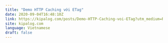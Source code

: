 ```yaml
---
title: "Demo HTTP Caching với ETag"
date: 2020-09-04T16:48:10Z
link: https://kipalog.com/posts/Demo-HTTP-Caching-voi-ETag?utm_medium=RSS&utm_source=news.12bit.vn
site: kipalog.com
language: Vietnamese
draft: false
---
```


